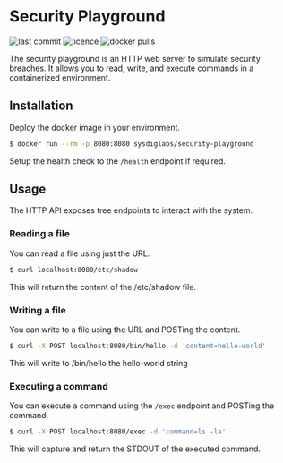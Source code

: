 # Security Playground

![last commit](https://flat.badgen.net/github/last-commit/sysdiglabs/security-playground?icon=github) ![licence](https://flat.badgen.net/github/license/sysdiglabs/security-playground) ![docker pulls](https://flat.badgen.net/docker/pulls/sysdiglabs/security-playground?icon=docker)

The security playground is an HTTP web server to simulate security breaches. It allows you to read, write, and execute commands in a containerized environment.

## Installation

Deploy the docker image in your environment. 

```bash
$ docker run --rm -p 8080:8080 sysdiglabs/security-playground
```

Setup the health check to the `/health` endpoint if required.


## Usage

The HTTP API exposes tree endpoints to interact with the system.

### Reading a file

You can read a file using just the URL.

```bash
$ curl localhost:8080/etc/shadow
```

This will return the content of the /etc/shadow file.

### Writing a file

You can write to a file using the URL and POSTing the content.

```bash
$ curl -X POST localhost:8080/bin/hello -d 'content=hello-world'
```

This will write to /bin/hello the hello-world string

### Executing a command

You can execute a command using the `/exec` endpoint and POSTing the command.

```bash
$ curl -X POST localhost:8080/exec -d 'command=ls -la'
```

This will capture and return the STDOUT of the executed command.
